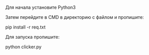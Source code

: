 <p color="green">Для начала установите Python3<p>
<p color="red">Затем перейдите в CMD в директорию с файлом и пропишите:<p>
<p color="yellow">pip install -r req.txt<p>
<p color="pink">Для запуска пропишите:<p>
<p color="orange">python clicker.py<p>
